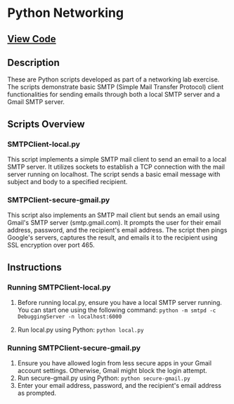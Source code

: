 # Python Networking

## [View Code](https://github.com/ImTimTong/Projects/tree/main/PythonNetworking)

## Description
These are Python scripts developed as part of a networking lab exercise. The scripts demonstrate basic SMTP (Simple Mail Transfer Protocol) client functionalities for sending emails through both a local SMTP server and a Gmail SMTP server.

## Scripts Overview
### SMTPClient-local.py
This script implements a simple SMTP mail client to send an email to a local SMTP server. It utilizes sockets to establish a TCP connection with the mail server running on localhost. The script sends a basic email message with subject and body to a specified recipient.

### SMTPClient-secure-gmail.py
This script also implements an SMTP mail client but sends an email using Gmail's SMTP server (smtp.gmail.com). It prompts the user for their email address, password, and the recipient's email address. The script then pings Google's servers, captures the result, and emails it to the recipient using SSL encryption over port 465.

## Instructions
### Running SMTPClient-local.py
1. Before running local.py, ensure you have a local SMTP server running. You can start one using the following command:
`python -m smtpd -c DebuggingServer -n localhost:6000`

2. Run local.py using Python: `python local.py`
   
### Running SMTPClient-secure-gmail.py
1. Ensure you have allowed login from less secure apps in your Gmail account settings. Otherwise, Gmail might block the login attempt.
2. Run secure-gmail.py using Python:
`python secure-gmail.py`
3. Enter your email address, password, and the recipient's email address as prompted.

